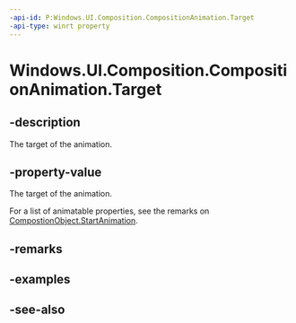 ```yaml
---
-api-id: P:Windows.UI.Composition.CompositionAnimation.Target
-api-type: winrt property
---
```


<!-- Property syntax
public string Target { get;  set; }
-->

# Windows.UI.Composition.CompositionAnimation.Target

## -description
The target of the animation.



## -property-value
The target of the animation.

For a list of animatable properties, see the remarks on [CompostionObject.StartAnimation](compositionobject_startanimation_709050842.md).

## -remarks

## -examples

## -see-also
